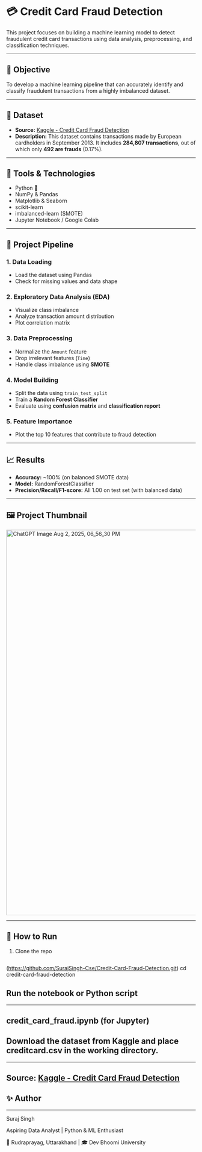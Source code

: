 # 💳 Credit Card Fraud Detection

This project focuses on building a machine learning model to detect fraudulent credit card transactions using data analysis, preprocessing, and classification techniques.

---

## 📌 Objective

To develop a machine learning pipeline that can accurately identify and classify fraudulent transactions from a highly imbalanced dataset.

---

## 📂 Dataset

- **Source:** [Kaggle - Credit Card Fraud Detection](https://www.kaggle.com/datasets/mlg-ulb/creditcardfraud)
- **Description:** This dataset contains transactions made by European cardholders in September 2013. It includes **284,807 transactions**, out of which only **492 are frauds** (0.17%).

---

## 🔧 Tools & Technologies

- Python 🐍
- NumPy & Pandas
- Matplotlib & Seaborn
- scikit-learn
- imbalanced-learn (SMOTE)
- Jupyter Notebook / Google Colab

---

## 🧪 Project Pipeline

### 1. Data Loading
- Load the dataset using Pandas
- Check for missing values and data shape

### 2. Exploratory Data Analysis (EDA)
- Visualize class imbalance
- Analyze transaction amount distribution
- Plot correlation matrix

### 3. Data Preprocessing
- Normalize the `Amount` feature
- Drop irrelevant features (`Time`)
- Handle class imbalance using **SMOTE**

### 4. Model Building
- Split the data using `train_test_split`
- Train a **Random Forest Classifier**
- Evaluate using **confusion matrix** and **classification report**

### 5. Feature Importance
- Plot the top 10 features that contribute to fraud detection

---

## 📈 Results

- **Accuracy:** ~100% (on balanced SMOTE data)
- **Model:** RandomForestClassifier
- **Precision/Recall/F1-score:** All 1.00 on test set (with balanced data)

---

## 🖼️ Project Thumbnail

<img width="1024" height="1024" alt="ChatGPT Image Aug 2, 2025, 06_56_30 PM" src="https://github.com/user-attachments/assets/cf29bcd8-080d-4e29-980a-1364cf4f6b32" />


---

## 🏁 How to Run

1. Clone the repo  
   ```bash
  (https://github.com/SurajSingh-Cse/Credit-Card-Fraud-Detection.git)
   cd credit-card-fraud-detection

## Run the notebook or Python script
---
credit_card_fraud.ipynb (for Jupyter)
---
## Download the dataset from Kaggle and place creditcard.csv in the working directory.
---
**Source:** [Kaggle - Credit Card Fraud Detection](https://www.kaggle.com/datasets/mlg-ulb/creditcardfraud)
---


## ✨ Author
---
Suraj Singh


Aspiring Data Analyst | Python & ML Enthusiast



📍 Rudraprayag, Uttarakhand | 🎓 Dev Bhoomi University
